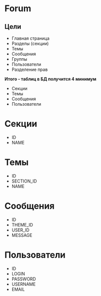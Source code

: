# Forum

## Цели

* Главная страница
* Разделы (секции)
* Темы
* Сообщения
* Группы
* Пользователи
* Разделение прав

**Итого - таблиц в БД получится 4 минимум**

* Секции
* Темы
* Сообщения
* Пользователи

# Секции

* ID
* NAME

# Темы

* ID
* SECTION_ID
* NAME

# Сообщения

* ID
* THEME_ID
* USER_ID
* MESSAGE

# Пользователи

* ID
* LOGIN
* PASSWORD
* USERNAME
* EMAIL
